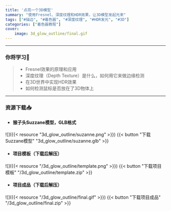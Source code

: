 ```yaml
---
title: '点亮一个3D模型'
summary: "使用Fresnel、深度纹理和HDR效果，让3D模型发起光来"
tags: ["#描边", "#着色器", "#深度纹理", "#HDR发光", "#3D"]
categories: ["着色器教程"]
cover:
    image: 3d_glow_outline/final.gif
---
```


---
### 你将学习📖
>- Fresnel效果的原理和应用
>- 深度纹理（Depth Texture）是什么，如何用它来做边缘检测
>- 在3D世界中实现HDR效果
>- 如何检测鼠标是否放在了3D物体上

---

### 资源下载📥
- #### 猴子头Suzzane模型，GLB格式
![]({{< resource "3d_glow_outline/suzanne.png" >}})
{{< button "下载Suzzane模型" "3d_glow_outline/suzanne.glb" >}}

- #### 项目模板（下载后解压）
![]({{< resource "/3d_glow_outline/template.png" >}})
{{< button "下载项目模板" "/3d_glow_outline/template.zip" >}}


- #### 项目成品（下载后解压）
![]({{< resource "/3d_glow_outline/final.gif" >}})
{{< button "下载项目成品" "/3d_glow_outline/final.zip" >}}

